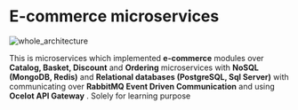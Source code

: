 # E-commerce microservices

![whole_architecture](https://user-images.githubusercontent.com/65488712/201588202-5f88e56c-a06f-4757-a116-743f7692a4a5.png)

This is microservices which implemented **e-commerce** modules over **Catalog, Basket, Discount** and **Ordering** microservices with **NoSQL (MongoDB, Redis)** and **Relational databases (PostgreSQL, Sql Server)** with communicating over **RabbitMQ Event Driven Communication** and using **Ocelot API Gateway** . Solely for learning purpose
